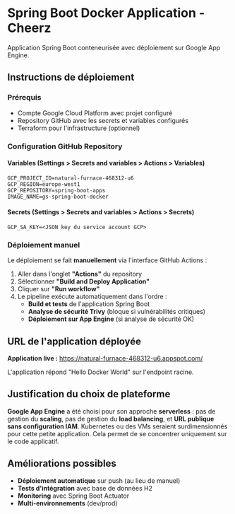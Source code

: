 # Spring Boot Docker Application - Cheerz

Application Spring Boot conteneurisée avec déploiement sur Google App Engine.

## Instructions de déploiement

### Prérequis
- Compte Google Cloud Platform avec projet configuré
- Repository GitHub avec les secrets et variables configurés
- Terraform pour l'infrastructure (optionnel)

### Configuration GitHub Repository

#### Variables (Settings > Secrets and variables > Actions > Variables)
```
GCP_PROJECT_ID=natural-furnace-468312-u6
GCP_REGION=europe-west1
GCP_REPOSITORY=spring-boot-apps
IMAGE_NAME=gs-spring-boot-docker
```

#### Secrets (Settings > Secrets and variables > Actions > Secrets)
```
GCP_SA_KEY=<JSON key du service account GCP>
```

### Déploiement manuel
Le déploiement se fait **manuellement** via l'interface GitHub Actions :

1. Aller dans l'onglet **"Actions"** du repository
2. Sélectionner **"Build and Deploy Application"**
3. Cliquer sur **"Run workflow"** 
4. Le pipeline exécute automatiquement dans l'ordre :
   - **Build et tests** de l'application Spring Boot
   - **Analyse de sécurité Trivy** (bloque si vulnérabilités critiques)
   - **Déploiement sur App Engine** (si analyse de sécurité OK)

## URL de l'application déployée

**Application live :** https://natural-furnace-468312-u6.appspot.com/

L'application répond "Hello Docker World" sur l'endpoint racine.

## Justification du choix de plateforme

**Google App Engine** a été choisi pour son approche **serverless** : pas de gestion du **scaling**, pas de gestion du **load balancing**, et **URL publique sans configuration IAM**. Kubernetes ou des VMs seraient surdimensionnés pour cette petite application. Cela permet de se concentrer uniquement sur le code applicatif.

## Améliorations possibles

- **Déploiement automatique** sur push (au lieu de manuel)
- **Tests d'intégration** avec base de données H2
- **Monitoring** avec Spring Boot Actuator
- **Multi-environnements** (dev/prod)